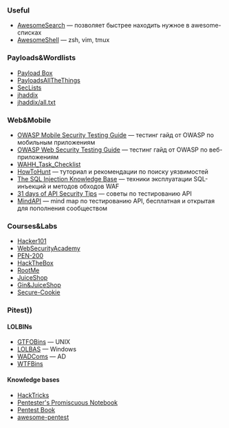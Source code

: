### Useful
- [AwesomeSearch](https://awesomelists.top) — позволяет быстрее находить нужное в awesome-списках
- [AwesomeShell](https://github.com/D00Movenok/AwesomeShell) — zsh, vim, tmux

### Payloads&Wordlists
- [Payload Box](https://github.com/payloadbox)
- [PayloadsAllTheThings](https://github.com/swisskyrepo/PayloadsAllTheThings)
- [SecLists](https://github.com/danielmiessler/SecLists)
- [jhaddix](https://gist.github.com/jhaddix)
- [jhaddix/all.txt](https://gist.github.com/jhaddix/86a06c5dc309d08580a018c66354a056)

### Web&Mobile
- [OWASP Mobile Security Testing Guide](https://owasp.org/www-project-mobile-security-testing-guide/) — тестинг гайд от OWASP по мобильным приложениям
- [OWASP Web Security Testing Guide](https://owasp.org/www-project-web-security-testing-guide/) — тестинг гайд от OWASP по веб-приложениям
- [WAHH_Task_Checklist](https://gist.github.com/jhaddix/6b777fb004768b388fefadf9175982ab)
- [HowToHunt](https://kathan19.gitbook.io/howtohunt/) — туториал и рекомендации по поиску уязвимостей
- [The SQL Injection Knowledge Base](https://websec.ca/kb/sql_injection) — техники эксплуатации SQL-инъекций и методов обходов WAF
- [31 days of API Security Tips](https://github.com/inonshk/31-days-of-API-Security-Tips) — советы по тестированию API
- [MindAPI](https://github.com/dsopas/MindAPI) — mind map по тестированию API, бесплатная и открытая для пополнения сообществом

### Courses&Labs
- [Hacker101](https://www.hackerone.com/for-hackers/hacker-101)
- [WebSecurityAcademy](https://portswigger.net/web-security)
- [PEN-200](https://www.offensive-security.com/pwk-oscp/#about-pwk)
- [HackTheBox](https://www.hackthebox.eu/)
- [RootMe](https://www.root-me.org/)
- [JuiceShop](https://github.com/juice-shop/juice-shop)
- [Gin&JuiceShop](https://ginandjuice.shop/)
- [Secure-Cookie](https://secure-cookie.io/)

### Pitest))
#### LOLBINs
- [GTFOBins](https://gtfobins.github.io/) — UNIX
- [LOLBAS](https://lolbas-project.github.io/#) — Windows
- [WADComs](https://wadcoms.github.io/) — AD
- [WTFBins](https://wtfbins.wtf/)

#### Knowledge bases
- [HackTricks](https://book.hacktricks.xyz/)
- [Pentester's Promiscuous Notebook](https://ppn.snovvcrash.rocks/)
- [Pentest Book](https://pentestbook.six2dez.com/)
- [awesome-pentest](https://github.com/enaqx/awesome-pentest)



